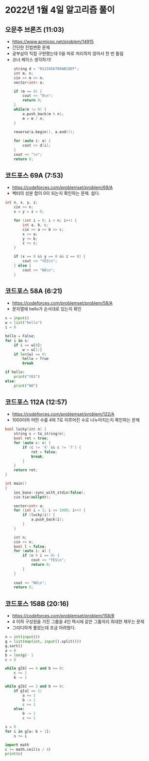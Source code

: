 # 2022년 1월 4일 알고리즘 풀이

## 오문추 브론즈 (11:03)

- <https://www.acmicpc.net/problem/14915>
- 간단한 진법변환 문제
- 공부삼아 직접 구현했는데 0을 따로 처리하지 않아서 한 번 틀림
- 코너 케이스 생각하기!

```cpp
    string d = "0123456789ABCDEF";    
    int m, n;
    cin >> m >> n;
    vector<int> a;

    if (m == 0) {
        cout << "0\n";
        return 0;
    }
    while(m != 0) {        
        a.push_back(m % n);
        m = m / n;
    }

    reverse(a.begin(), a.end());
    
    for (auto i: a) {
        cout << d[i];
    }
    cout << "\n";    
    return 0;
```

## 코드포스 69A (7:53)

- <https://codeforces.com/problemset/problem/69/A>
- 벡터의 성분 합이 0이 되는지 확인하는 문제. 쉽다.

```cpp
int n, x, y, z;
    cin >> n;
    x = y = z = 0;    

    for (int i = 0; i < n; i++) {
        int a, b, c;
        cin >> a >> b >> c;
        x += a;
        y += b;
        z += c;
    }

    if (x == 0 && y == 0 && z == 0) {
        cout << "YES\n";
    } else {
        cout << "NO\n";
    }
```

## 코드포스 58A (6:21)

- <https://codeforces.com/problemset/problem/58/A>
- 문자열에 hello가 순서대로 있는지 확인

```python
s = input()
w = list("hello")
i = 0

hello = False;
for i in s:
    if i == w[0]:
        w = w[1:]
    if len(w) == 0:
        hello = True
        break

if hello:
    print("YES")
else:
    print("NO")
```

## 코드포스 112A (12:57)

- <https://codeforces.com/problemset/problem/122/A>
- 1000이하 어떤 수를 4와 7로 이루어진 수로 나누어지는지 확인하는 문제

```cpp
bool lucky(int n) {
    string s = to_string(n);
    bool ret = true;
    for (auto c: s) {
        if (c != '4' && c != '7') {
            ret = false;
            break;
        }
    }
    return ret;
}

int main()
{
    ios_base::sync_with_stdio(false);
    cin.tie(nullptr);

    vector<int> a;
    for (int i = 1; i <= 1000; i++) {
        if (lucky(i)) {
            a.push_back(i);
        }
    }

    int n;
    cin >> n;
    bool l = false;
    for (auto i: a) {
        if (n % i == 0) {
            cout << "YES\n";
            return 0;    
        }
    }
    
    cout << "NO\n";
    return 0;
```

## 코드포스 158B (20:16)

- <https://codeforces.com/problemset/problem/158/B>
- 4 이하 구성원을 가진 그룹을 4인 택시에 같은 그룹끼리 최대한 채우는 문제
- 그리디하게 풀었는데 조금 어려웠다.

```python
n = int(input())
g = list(map(int, input().split()))
g.sort()
a = 0
b = len(g)- 1
c = 0

while g[b] == 4 and b >= 0:    
    c += 1
    b -= 1

while g[b] == 3 and b >= 0:
    if g[a] == 1:
        a += 1
        b -= 1
        c += 1
    else:
        b -= 1
        c += 1

s = 0
for i in g[a: b + 1]:
    s += i

import math
c += math.ceil(s / 4)
print(c)
```
